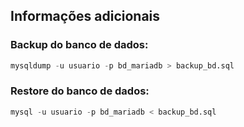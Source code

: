 ## Informações adicionais


### Backup do banco de dados:

```sql
mysqldump -u usuario -p bd_mariadb > backup_bd.sql
```


### Restore do banco de dados:

```sql
mysql -u usuario -p bd_mariadb < backup_bd.sql
```
